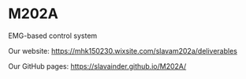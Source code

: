 # M202A
EMG-based control system

Our website: https://mhk150230.wixsite.com/slavam202a/deliverables

Our GitHub pages: https://slavainder.github.io/M202A/
